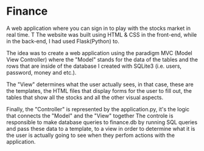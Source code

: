 # Finance
A web application where you can sign in to play with the stocks market in real time. T
The website was built using HTML &amp; CSS in the front-end, while in the back-end, I had used Flask(Python) to. 

The idea was to create a web application using the paradigm MVC (Model View Controller) where the "Model" stands for the data 
of the tables and the rows that are inside of the database I created with SQLite3 (i.e. users, password, money and etc.).

The "View" determines what the user actually sees, in that case, these are the templates, the HTML files that display forms for
the user to fill out, the tables that show all the stocks and all the other visual aspects.

Finally, the "Controller" is represented by the application.py, it's the logic that connects the "Model" and the "View" together
The controle is responsible to make database queries to finance.db by running SQL queries and pass these data to a template, to a view
in order to determine what it is the user is actually going to see when they perfom actions with the application.
